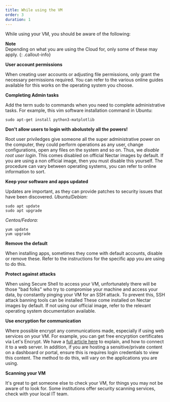 ```yaml
---
title: While using the VM
order: 3
duration: 1
---
```


While using your VM, you should be aware of the following:

**Note**  
Depending on what you are using the Cloud for, only some of these may apply.
{: .callout-info}

**User account permissions**

When creating user accounts or adjusting file permissions, only grant the necessary permissions required. You can refer to the various online guides available for this works on the operating system you choose.


**Completing Admin tasks**

Add the term sudo to commands when you need to complete administrative tasks. For example, this vim software installation command in Ubuntu:
```
sudo apt-get install python3-matplotlib
```

**Don't allow users to login with abolustely all the powers!**

Root user priviledges give someone all the super administrative power on the computer, they could perform operations as any user, change configurations, open any files on the system and so on. Thus, we *disable root user login*. This comes disabled on official Nectar images by default. If you are using a non official image, then you must disable this yourself. The procedure can vary between operating systems, you can refer to online information to sort.

**Keep your software and apps updated**

Updates are important, as they can provide patches to security issues that have been discovered.
*Ubuntu/Debian:*
```
sudo apt update
sudo apt upgrade
```

*Centos/Fedora:*
```
yum update
yum upgrade
```

**Remove the default**

When installing apps, sometimes they come with default accounts, disable or remove these. Refer to the instructions for the specific app you are using to do this.

**Protect against attacks**

When using Secure Shell to access your VM, unfortunately there will be those "bad folks" who try to compromise your machine and access your data, by constantly pinging your VM for an SSH attack. To prevent this, SSH attack banning tools can be installed These come installed on Nectar images by default. If not using our official image, refer to the relevant operating system documentation available.

**Use encryption for communication**

Where possible encrypt any communications made, especially if using web services on your VM. For example, you can get free encyrption certificates via Let's Encrypt. We have a [full article here](https://support.ehelp.edu.au/support/solutions/articles/6000217026-enabling-https-on-your-nectar-instance) to explain, and how to connect it to a web server. In addition, if you are hosting a sensitive/private content on a dashboard or portal, ensure this is requires login credentials to view this content. The method to do this, will vary on the applications you are using.

**Scanning your VM**

It's great to get someone else to check your VM, for things you may not be aware of to look for. Some institutions offer security scanning services, check with your local IT team.